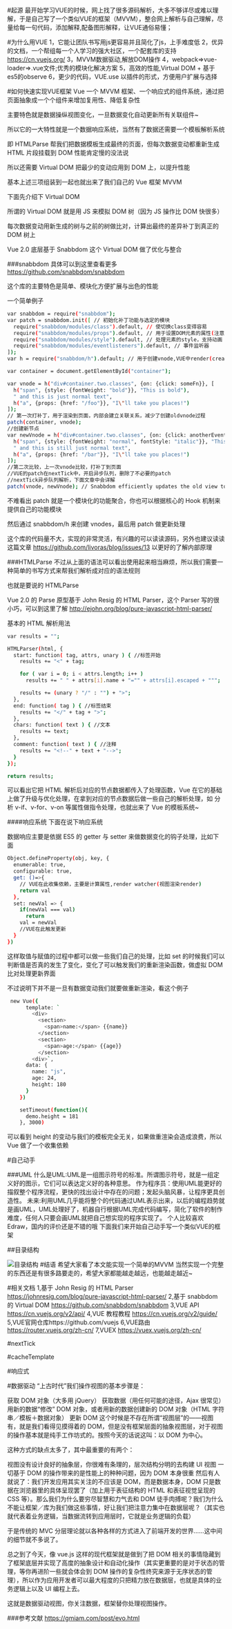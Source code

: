 #起源
最开始学习VUE的时候，网上找了很多源码解析，大多不够详尽或难以理解，于是自己写了一个类似VUE的框架（MVVM），整合网上解析与自己理解，尽量给每一句代码，添加解释,配备图形解释，让VUE通俗易懂；

#为什么用VUE
1，它能让团队书写用js更容易并且简化了js，上手难度低
2，优异的文档，一个帮组每一个人学习的强大社区，一个配套库的支持  https://cn.vuejs.org/
3，MVVM数据驱动,解放DOM操作
4，webpack=>vue-loader=>.vue文件;优秀的模块化解决方案
5，高效的性能,Virtual DOM + 基于es5的observe
6，更少的代码，VUE.use 以插件的形式，方便用户扩展与选择


#如何快速实现VUE框架
Vue 一个 MVVM 框架、一个响应式的组件系统，通过把页面抽象成一个个组件来增加复用性、降低复杂性

主要特色就是数据操纵视图变化，一旦数据变化自动更新所有关联组件~

所以它的一大特性就是一个数据响应系统，当然有了数据还需要一个模板解析系统

即 HTMLParse 帮我们把数据模板生成最终的页面，但每次数据变动都重新生成 HTML 片段挂载到 DOM 性能肯定慢的没法说

所以还需要 Virtual DOM 把最少的变动应用到 DOM 上，以提升性能

基本上述三项组装到一起也就出来了我们自己的 Vue 框架 MVVM

下面先介绍下 Virtual DOM

所谓的 Virtual DOM 就是用 JS 来模拟 DOM 树（因为 JS 操作比 DOM 快很多）

每次数据变动用新生成的树与之前的树做比对，计算出最终的差异补丁到真正的 DOM 树上

Vue 2.0 底层基于 Snabbdom 这个 Virtual DOM 做了优化与整合

###snabbdom
具体可以到这里查看更多 https://github.com/snabbdom/snabbdom

这个库的主要特色是简单、模块化方便扩展与出色的性能

一个简单例子
```bash
var snabbdom = require("snabbdom");
var patch = snabbdom.init([ // 初始化补丁功能与选定的模块
  require("snabbdom/modules/class").default, // 使切换class变得容易
  require("snabbdom/modules/props").default, // 用于设置DOM元素的属性(注意区分props，attrs具体看snabbdom文档)
  require("snabbdom/modules/style").default, // 处理元素的style，支持动画
  require("snabbdom/modules/eventlisteners").default, // 事件监听器
]);
var h = require("snabbdom/h").default; // 用于创建vnode,VUE中render(createElement)的原形

var container = document.getElementById("container");

var vnode = h("div#container.two.classes", {on: {click: someFn}}, [
  h("span", {style: {fontWeight: "bold"}}, "This is bold"),
  " and this is just normal text",
  h("a", {props: {href: "/foo"}}, "I\"ll take you places!")
]);
// 第一次打补丁，用于渲染到页面，内部会建立关联关系，减少了创建oldvnode过程
patch(container, vnode);
//创建新节点
var newVnode = h("div#container.two.classes", {on: {click: anotherEventHandler}}, [
  h("span", {style: {fontWeight: "normal", fontStyle: "italic"}}, "This is now italic type"),
  " and this is still just normal text",
  h("a", {props: {href: "/bar"}}, "I\"ll take you places!")
]);
//第二次比较，上一次vnode比较，打补丁到页面
//VUE的patch在nextTick中，开启异步队列，删除了不必要的patch
//nextTick异步队列解析，下面文章中会详解
patch(vnode, newVnode); // Snabbdom efficiently updates the old view to the new state
```
不难看出 patch 就是一个模块化的功能聚合，你也可以根据核心的 Hook 机制来提供自己的功能模块

然后通过 snabbdom/h 来创建 vnodes，最后用 patch 做更新处理

这个库的代码量不大，实现的非常灵活，有兴趣的可以读读源码，另外也建议读读这篇文章 https://github.com/livoras/blog/issues/13 以更好的了解内部原理

###HTMLParse
不过从上面的语法可以看出使用起来相当麻烦，所以我们需要一种简单的书写方式来帮我们解析成对应的语法规则

也就是要说的 HTMLParse

Vue 2.0 的 Parse 原型基于 John Resig 的 HTML Parser，这个 Parser 写的很小巧，可以到这里了解 http://ejohn.org/blog/pure-javascript-html-parser/

基本的 HTML 解析用法
```bash
var results = "";

HTMLParser(html, {
  start: function( tag, attrs, unary ) { //标签开始
    results += "<" + tag;

    for ( var i = 0; i < attrs.length; i++ )
      results += " " + attrs[i].name + "="" + attrs[i].escaped + """;

    results += (unary ? "/" : "") + ">";
  },
  end: function( tag ) { //标签结束
    results += "</" + tag + ">";
  },
  chars: function( text ) { //文本
    results += text;
  },
  comment: function( text ) { //注释
    results += "<!--" + text + "-->";
  }
});

return results;
```
可以看出它把 HTML 解析后对应的节点数据都传入了处理函数，Vue 在它的基础上做了升级与优化处理，在拿到对应的节点数据后做一些自己的解析处理，如 分析 v-if、v-for、v-on 等属性做指令处理，也就出来了 Vue 的模板系统~

####响应系统
下面在说下响应系统

数据响应主要是依据 ES5 的 getter 与 setter 来做数据变化的钩子处理，比如下面
```bash
Object.defineProperty(obj, key, {
  enumerable: true,
  configurable: true,
  get: ()=>{
    // VUE在此收集依赖，主要是计算属性,render watcher(视图渲染render)
    return val
  },
  set: newVal => {
    if(newVal === val)
      return
    val = newVal
    //VUE在此触发更新
  }
})
```
这样取值与赋值的过程中都可以做一些我们自己的处理，比如 set 的时候我们可以判断值是否真的发生了变化，变化了可以触发我们的重新渲染函数，做虚拟 DOM 比对处理更新界面

不过说明下并不是一旦有数据变动我们就要做重新渲染，看这个例子
```bash
 new Vue({
      template: `
        <div>
          <section>
            <span>name:</span> {{name}}
          </section>
          <section>
            <span>age:</span> {{age}}
          </section>
        <div>`,
      data: {
        name: "js",
        age: 24,
        height: 180
      }
    })

    setTimeout(function(){
      demo.height = 181
    }, 3000)
```
可以看到 height 的变动与我们的模板完全无关，如果做重渲染会造成浪费，所以 Vue 做了一个收集依赖

#自己动手

###UML
什么是UML:UML是一组图示符号的标准。所谓图示符号，就是一组定义好的图示，它们可以表达定义好的各种意思。
作为程序员：使用UML能更好的描叙整个程序流程，更快的找出设计中存在的问题；发起头脑风暴，让程序更具创造性。
未来:利用UML几乎能将整个的代码通过UML表示出来，以后的编程趋势就是画UML，UML处理好了，机器自行根据UML完成代码编写，简化了软件的制作难度，任何人只要会画UML就把自己想实现的程序实现了。 
个人比较喜欢Edraw，国内的评价还是不错的哦
下面我们来开始自己动手写一个类似VUE的框架

##目录结构

![目录结构](./docImg/MVVM目录结构.png) 
#结语
希望大家看了本文能实现一个简单的MVVM
当然实现一个完整的东西还是有很多路要走的，希望大家都能越走越远，也能越走越近~

#相关文档 
1,基于 John Resig 的 HTML Parser https://johnresig.com/blog/pure-javascript-html-parser/
2,基于 snabbdom 的 Virtual DOM https://github.com/snabbdom/snabbdom
3,VUE API https://cn.vuejs.org/v2/api/
4,VUE 教程教程 https://cn.vuejs.org/v2/guide/
5,VUE官网仓库https://github.com/vuejs
6,VUE路由 https://router.vuejs.org/zh-cn/
7,VUEX  https://vuex.vuejs.org/zh-cn/


#nextTick

#cacheTemplate

#响应式

#数据驱动
“上古时代”我们操作视图的基本步骤是：

获取 DOM 对象（大多用 jQuery）
获取数据（用任何可能的途径，Ajax 很常见）
用新的数据“修改” DOM 对象，或者用新的数据创建新的 DOM 对象（HTML 字符串／模板＋数据对象）
更新 DOM
这个时候是不存在所谓“视图层”的——视图有，就是我们看得见摸得着的 DOM，但是没有框架层面的抽象视图层，对于视图的操作基本就是纯手工作坊式的。按照今天的话说这叫：以 DOM 为中心。

这种方式的缺点太多了，其中最重要的有两个：

视图没有设计良好的抽象层，你很难有条理的，层次结构分明的去构建 UI 视图
一切基于 DOM 的操作带来的是性能上的种种问题，因为 DOM 本身很重
然后有人就说了：我们开发应用其实关注的不应该是 DOM，而是数据本身，DOM 只是数据在浏览器里的具体呈现罢了（加上用于表征结构的 HTML 和表征视觉呈现的 CSS 等）。那么我们为什么要穷尽智慧和力气去和 DOM 徒手肉搏呢？我们为什么不能让框架／库为我们做这些事情，好让我们把注意力集中在数据层呢？（其实也就代表着业务逻辑，当数据流转到应用层时，它就是业务逻辑的负载）

于是传统的 MVC 分层理论就以各种各样的方式进入了前端开发的世界……这中间的细节就不多说了。

总之到了今天，像 vue.js 这样的现代框架就是做到了把 DOM 相关的事情隐藏到了框架底层并实现了高度的抽象设计和自动化操作（其实更重要的是对于状态的管理，等你再进阶一些就会体会到 DOM 操作的复杂性终究来源于无序状态的管理），所以作为应用开发者可以最大程度的只把精力放在数据层，也就是具体的业务逻辑上以及 UI 编程上去。

这就是数据驱动视图，你关注数据，框架替你处理视图操作。

###参考文献
https://gmiam.com/post/evo.html